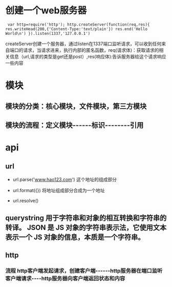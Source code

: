 # 创建一个web服务器
` 
var http=require('http');
http.createServer(function(req,res){
  res.writeHead(200,{'Content-Type:'text/plain'})
  res.end('Hello World\n')
}).listen(1337,'127.0.0.1') `

createServer创建一个服务器，通过listen在1337端口监听请求，可以收到任何来自端口的请求，当请求进来，执行内部的匿名函数，req(请求体)：获取请求的相关信息（url,请求的类型是get还是post）,res(响应体):告诉服务器给这个请求响应一些内容

# 模块

## 模块的分类：核心模块，文件模块，第三方模块

## 模块的流程：定义模块------标识--------引用

# api

## url

* url.parse('www.hao123.com') 这个地址的组成部分

* url.format({}) 将地址组成部分合成为一个地址

* url.resolve()

## querystring 用于字符串和对象的相互转换和字符串的转译。  JSON 是 JS 对象的字符串表示法，它使用文本表示一个 JS 对象的信息，本质是一个字符串。

## http 

### 流程 http客户端发起请求，创建客户端------http服务器在端口监听客户端请求----http服务器向客户端返回状态和内容


